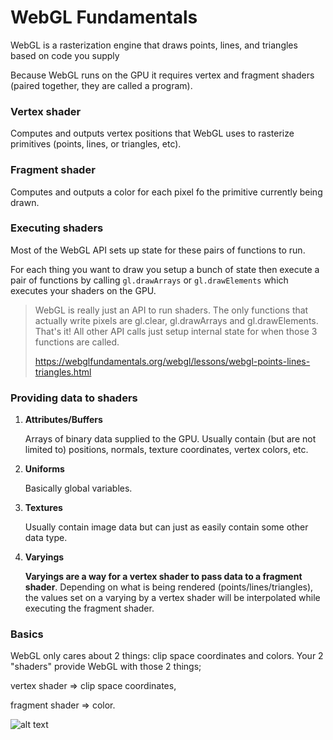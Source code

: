 # WebGL Fundamentals

 WebGL is a rasterization engine that draws points, lines, and triangles based on code you supply

 Because WebGL runs on the GPU it requires vertex and fragment shaders (paired together, they are called a program).


### Vertex shader
Computes and outputs vertex positions that WebGL uses to rasterize primitives (points, lines, or triangles, etc).


### Fragment shader
Computes and outputs a color for each pixel fo the primitive currently being drawn.

### Executing shaders

Most of the WebGL API sets up state for these pairs of functions to run. 

For each thing you want to draw you setup a bunch of state then execute a pair of functions by calling `gl.drawArrays` or `gl.drawElements` which executes your shaders on the GPU.

>WebGL is really just an API to run shaders. The only functions that actually write pixels are gl.clear, gl.drawArrays and gl.drawElements. That's it! All other API calls just setup internal state for when those 3 functions are called.
>
>https://webglfundamentals.org/webgl/lessons/webgl-points-lines-triangles.html

### Providing data to shaders
1. **Attributes/Buffers**
   
   Arrays of binary data supplied to the GPU. Usually contain (but are not limited to) positions, normals, texture coordinates, vertex colors, etc.

2. **Uniforms**

   Basically global variables.

3. **Textures**
    
    Usually contain image data but can just as easily contain some other data type.

4. **Varyings**

   **Varyings are a way for a vertex shader to pass data to a fragment shader**. Depending on what is being rendered (points/lines/triangles), the values set on a varying by a vertex shader will be interpolated while executing the fragment shader.

### Basics

WebGL only cares about 2 things: clip space coordinates and colors. 
Your 2 "shaders" provide WebGL with those 2 things; 

vertex shader => clip space coordinates,

fragment shader => color.

![alt text](https://webglfundamentals.org/webgl/lessons/resources/clipspace.svg "Clip space coordinates always go from -1 to +1 no matter what size the canvas is.")